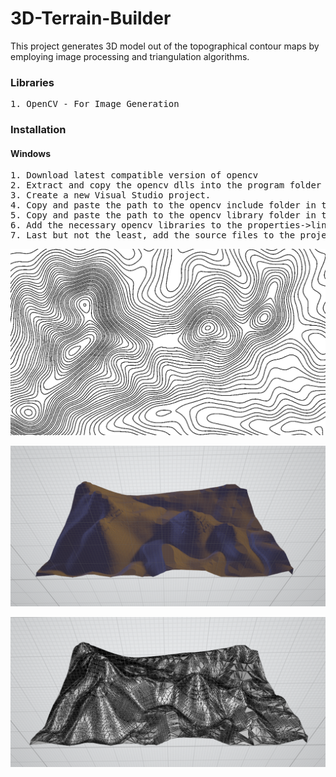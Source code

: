 # 3D-Terrain-Builder

This project generates 3D model out of the topographical contour maps by employing image processing 
and triangulation algorithms.

### Libraries
<pre>
1. OpenCV - For Image Generation
</pre>

### Installation

#### Windows

<pre>
1. Download latest compatible version of opencv
2. Extract and copy the opencv dlls into the program folder or in the windows/system32 directory.
3. Create a new Visual Studio project.
4. Copy and paste the path to the opencv include folder in the project properties->vc++ directories->Include.
5. Copy and paste the path to the opencv library folder in the project properties->vc++ directories->Libraries.
6. Add the necessary opencv libraries to the properties->linker->Input
7. Last but not the least, add the source files to the project...And the project is ready to run!
</pre>

![Contour Map](https://github.com/purvakulkarni15/3D-Terrain-Builder/blob/master/ContourMap.bmp)

![3D Reconstruction](https://github.com/purvakulkarni15/3D-Terrain-Builder/blob/master/Terrain.PNG)

![3D Reconstruction - Mesh](https://github.com/purvakulkarni15/3D-Terrain-Builder/blob/master/TerrainMesh.PNG)
